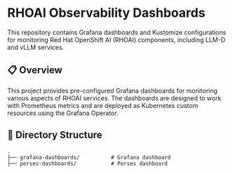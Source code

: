 # RHOAI Observability Dashboards

This repository contains Grafana dashboards and Kustomize configurations for monitoring Red Hat OpenShift AI (RHOAI) components, including LLM-D and vLLM services.

## 📋 Overview

This project provides pre-configured Grafana dashboards for monitoring various aspects of RHOAI services. The dashboards are designed to work with Prometheus metrics and are deployed as Kubernetes custom resources using the Grafana Operator.

## 📁 Directory Structure

```
.
├── grafana-dashboards/          # Grafana dashboard 
├── perses-dashboards/           # Perses dashboard

```
